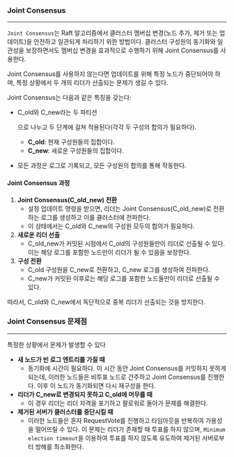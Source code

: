 ### Joint Consensus

<hr>

`Joint Consensus`는 Raft 알고리즘에서 클러스터 멤버십 변경(노드 추가, 제거 또는 업데이트)을 안전하고 일관되게 처리하기 위한 방법이다. 클러스터 구성원의 동기화와 일관성을 보장하면서도 멤버십 변경을 효과적으로 수행하기 위해 Joint Consensus를 사용한다.

Joint Consensus를 사용하지 않는다면 업데이트를 위해 특정 노드가 중단되어야 하며, 특정 상황에서 두 개의 리더가 선출되는 문제가 생길 수 있다.

Joint Consensus는 다음과 같은 특징을 갖는다:

- C_old와 C_new라는 두 파티션

  으로 나누고 두 단계에 걸쳐 적용된다(각각 두 구성의 합의가 필요하다).

  - **C_old**: 현재 구성원들의 집합이다.
  - **C_new**: 새로운 구성원들의 집합이다.

- 모든 과정은 로그로 기록되고, 모든 구성원의 합의를 통해 작동한다.

#### Joint Consensus 과정

1. **Joint Consensus(C_old_new) 전환**
   - 설정 업데이트 명령을 받으면, 리더는 Joint Consensus(C_old_new)로 전환하는 로그를 생성하고 이를 클러스터에 전파한다.
   - 이 상태에서는 C_old와 C_new의 구성원 모두의 합의가 필요하다.
2. **새로운 리더 선출**
   - C_old_new가 커밋된 시점에서 C_old의 구성원들만이 리더로 선출될 수 있다. 이는 해당 로그를 포함한 노드만이 리더가 될 수 있음을 보장한다.
3. **구성 전환**
   - C_old 구성원을 C_new로 전환하고, C_new 로그를 생성하여 전파한다.
   - C_new가 커밋된 이후로는 해당 로그를 포함한 노드들만이 리더로 선출될 수 있다.

따라서, C_old와 C_new에서 독단적으로 중복 리더가 선출되는 것을 방지한다.



### Joint Consensus 문제점

<hr>

특정한 상황에서 문제가 발생할 수 있다

- **새 노드가 빈 로그 엔트리를 가질 때**
  - 동기화에 시간이 필요하다. 이 시간 동안 Joint Consensus를 커밋하지 못하게 되는데, 이러한 노드들은 비투표 노드로 간주하고 Joint Consensus를 진행한다. 이후 이 노드가 동기화되면 다시 재구성을 한다.
- **리더가 C_new로 변경되지 못하고 C_old에 머무를 때**
  - 이 경우 리더는 리더 자격을 포기하고 팔로워로 돌아가 문제를 해결한다.
- **제거된 서버가 클러스터를 중단시킬 때**
  - 이러한 노드들은 혼자 RequestVote를 진행하고 타임아웃을 반복하여 가용성을 떨어뜨릴 수 있다. 이 문제는 리더가 존재할 때 투표를 하지 않으며, `Minimum election timeout`을 이용하여 투표를 하지 않도록 유도하여 제거된 서버로부터 방해를 최소화한다.